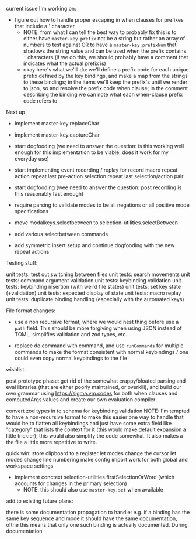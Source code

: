 current issue I'm working on:

- figure out how to handle proper escaping in when clauses for prefixes that include a ' 
  character
  - NOTE: from what I can tell the best way to probably fix this is to 
    either have `master-key.prefix` not be a string but rather an array of numbers
    to test against OR to have a `master-key.prefixNum` that shadows the string
    value and can be used when the prefix contains `'` characters
    (if we do this, we should probably have a comment that indicates
     what the actual prefix is)
  - okay here's what we'lll do: we'll define a prefix code for each unique prefix defined
    by the key bindings, and make a map from the strings to these bindings;
    in the items we'll keep the prefix's until we render to json, so 
    and resolve the prefix code when clause; in the comment
    describing the binding we can note what each
    when-clause prefix code refers to

Next up
- implement master-key.replaceChar
- implement master-key.captureChar
- start dogfooding (we need to answer the question: is this working well enough for this implementation to be viable, does it work for my everyday use)

- start implementing event recording / replay for
    record macro
    repeat action
    repeat last pre-action selection
    repeat last selection/action pair

- start dogfooding (wee need to answer the question: post recording is this reasonably
  fast enough)

- require parsing to validate modes to be all negations or all positive mode specifications
- move modalkeys.selectbetween to selection-utilities.selectBetween
- add various selectbetween commands
- add symmetric insert setup and continue dogfooding with the new repeat actions

Testing stuff:

unit tests: test out switching between files
unit tests: search movements
unit tests: command argument validation
unit tests: keybinding validation
unit tests: keybinding insertion (with weird file states)
unit tests: set key state (+validation)
unit tests: expected display of state
unit tests: macro replay
unit tests: duplicate binding handling (especially with the automated keys)

File format changes:

- use a non recursive format; where we would nest thing before
  use a `path` field. This should be more forgiving when using JSON
  instead of TOML, simplifies validation and zod types, etc...

- replace do.command with command, and use `runCommands` for multiple commands
  to make the format consistent with normal keybindings / one could
  even copy normal keybindings to the file

wishlist:

post prototype phase: get rid of the somewhat crappy/bloated parsing and eval libraries
(that are either poorly maintained, or overkill), and build our own grammar using
https://sigma.vm.codes for both when clauses and computedArgs values and create our own
evaluation compiler

convert zod types in to schema for keybinding validation NOTE: I'm tempted to have a
non-recursive format to make this easier one way to handle that would be to flatten all
keybindings and just have some extra field like "category" that lists the context for it
(this would make default expansion a little trickier); this would also simplify the code
somewhat. It also makes a the file a little more repetitive to write.

quick win: store clipboard to a register
let modes change the cursor
let modes change line numbering
make config import work for both global and workspace settings

- implement conctext selection-utilities.firstSelectionOrWord (which accounts
  for changes in the primary selection)
  - NOTE: this should also use `master-key.set` when available

add to existing future plans:

there is some documentation propagation to handle: e.g. if a binding has the same key
sequence and mode it should have the same documentation, oftne this means that only one such
binding is actually documented. During documentation 
